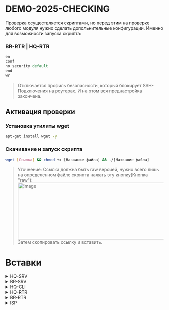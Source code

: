 # DEMO-2025-CHECKING

Проверка осуществляется скриптами, но перед этим на проверке любого модуля нужно сделать допольнительные конфигурации. Именно для возможности запуска скрипта:

### BR-RTR | HQ-RTR

```tcl
en
conf
no security default
end
wr
```

> Отключается профиль безопасности, который блокирует SSH-Подключения на роутерах. И на этом вся преднастройка закончена.

## Активация проверки

### Установка утилиты wget

```bash
apt-get install wget -y
```

### Скачивание и запуск скрипта

```bash
wget [Ссылка] && chmod +x [Название файла] && ./[Название файла]
```

> Уточнение: Ссылка должна быть raw версией, нужно всего лишь на определенном файле скрипта нажать эту кнопку(Кнопка "raw"):
> <img width="1177" height="180" alt="image" src="https://github.com/user-attachments/assets/057dae3f-31cb-46fe-a184-4082e65492b5" />
> Затем скопировать ссылку и вставить.

# Вставки

<details>
<summary>HQ-SRV</summary>

### Первый модуль

```bash
apt-get install wget -y
wget https://raw.githubusercontent.com/NiKeNO1540/DEMO-2025-CHECKING/refs/heads/main/HQ-SRV-Module-1.sh
chmod +x HQ-SRV-Module-1.sh && ./HQ-SRV-Module-1.sh
```

### Второй модуль

```bash
apt-get install wget -y
wget placeholder
chmod +x HQ-SRV-Module-2.sh && ./HQ-SRV-Module-2.sh
```

</details>

<details>
<summary>BR-SRV</summary>

### Первый модуль

```bash
apt-get install wget -y
wget https://raw.githubusercontent.com/NiKeNO1540/DEMO-2025-CHECKING/refs/heads/main/BR-SRV-Module-1.sh
chmod +x BR-SRV-Module-1.sh && ./BR-SRV-Module-1.sh
```

### Второй модуль

```bash
apt-get install wget -y
wget placeholder
chmod +x BR-SRV-Module-2.sh && ./BR-SRV-Module-2.sh
```

</details>

<details>
<summary>HQ-CLI</summary>

### Первый модуль

```bash
apt-get install wget -y
wget https://raw.githubusercontent.com/NiKeNO1540/DEMO-2025-CHECKING/refs/heads/main/HQ-CLI-Module-1.sh
chmod +x HQ-CLI-Module-1.sh && ./HQ-CLI-Module-1.sh
```

### Второй модуль

```bash
apt-get install wget -y
wget placeholder
chmod +x HQ-CLI-Module-2.sh && ./HQ-CLI-Module-2.sh
```

</details>

<details>
<summary>HQ-RTR</summary>

### Первый модуль [ЗАПУСКАЕТСЯ НА HQ-SRV]

```bash
apt-get install wget -y
wget https://raw.githubusercontent.com/NiKeNO1540/DEMO-2025-CHECKING/refs/heads/main/Uni_export.sh
chmod +x Uni_export.sh && ./Uni_export.sh
```

### Второй модуль [ЗАПУСКАЕТСЯ НА HQ-SRV]

```bash
apt-get install wget -y
wget placeholder
chmod +x Uni_export.sh && ./Uni_export.sh
```

</details>

<details>
<summary>BR-RTR</summary>

### Первый модуль [ЗАПУСКАЕТСЯ НА BR-SRV]

```bash
apt-get install wget -y
wget https://raw.githubusercontent.com/NiKeNO1540/DEMO-2025-CHECKING/refs/heads/main/Uni_export.sh
chmod +x Uni_export.sh && ./Uni_export.sh
```

### Второй модуль [ЗАПУСКАЕТСЯ НА BR-SRV]

```bash
apt-get install wget -y
wget placeholder
chmod +x Uni_export.sh && ./Uni_export.sh
```

</details>

<details>
<summary>ISP</summary>

### Первый модуль

```bash
apt-get install wget -y
wget https://raw.githubusercontent.com/NiKeNO1540/DEMO-2025-CHECKING/refs/heads/main/ISP-Module-1.sh
chmod +x ISP-Module-1.sh && ./ISP-Module-1.sh
```

### Второй модуль

```bash
apt-get install wget -y
wget placeholder
chmod +x ISP-Module-2.sh && ./ISP-Module-2.sh
```

</details>
